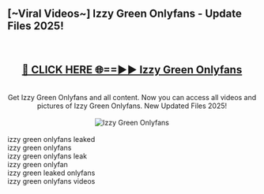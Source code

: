 <h2>[~Viral Videos~] Izzy Green Onlyfans - Update Files 2025!</h2>
<br>
<div align="center">
<h2><a href="https://betterlinks.top/A2PfLJ" rel="nofollow">🔴 CLICK HERE 🌐==►► Izzy Green Onlyfans</a></h2>
<br>
Get Izzy Green Onlyfans and all content. Now you can access all videos and pictures of Izzy Green Onlyfans. New Updated Files 2025!
<br>
<br>
<a href="https://betterlinks.top/A2PfLJ" rel="nofollow" data-target="animated-image.originalLink"><img src="https://i.ibb.co.com/WyWwxjT/player-gif2.gif" alt="Izzy Green Onlyfans" style="max-width: 100%; display: inline-block;" data-target="animated-image.originalImage"></a>
</div>
<br>
izzy green onlyfans leaked<br>
izzy green onlyfans<br>
izzy green onlyfans leak<br>
izzy green onlyfan<br>
izzy green leaked onlyfans<br>
izzy green onlyfans videos